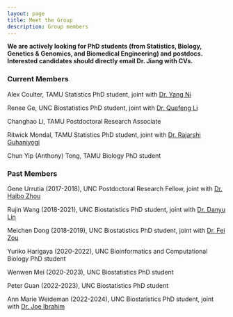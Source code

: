 ```yaml
---
layout: page
title: Meet the Group
description: Group members
---
```


**We are actively looking for PhD students (from Statistics, Biology, Genetics & Genomics, and Biomedical Engineering) and postdocs. Interested candidates should directly email Dr. Jiang with CVs.**

### Current Members

Alex Coulter, TAMU Statistics PhD student, joint with [Dr. Yang Ni](https://nystat.github.io/yni/)

Renee Ge, UNC Biostatistics PhD student, joint with [Dr. Quefeng Li](https://quefengli.github.io/)

Changhao Li, TAMU Postdoctoral Research Associate

Ritwick Mondal, TAMU Statistics PhD student, joint with [Dr. Rajarshi Guhaniyogi](https://sites.google.com/view/rajguhaniyogi)

Chun Yip (Anthony) Tong, TAMU Biology PhD student

### Past Members

Gene Urrutia (2017-2018), UNC Postdoctoral Research Fellow, joint with [Dr. Haibo Zhou](http://sph.unc.edu/adv_profile/haibo-zhou-phd/) <br/>

Rujin Wang (2018-2021), UNC Biostatistics PhD student, joint with [Dr. Danyu Lin](https://sph.unc.edu/adv_profile/danyu-lin-phd/) <br/>

Meichen Dong (2018-2019), UNC Biostatistics PhD student, joint with [Dr. Fei Zou](https://sph.unc.edu/adv_profile/fei-zou-phd/) <br/>

Yuriko Harigaya (2020-2022), UNC Bioinformatics and Computational Biology PhD student <br/>

Wenwen Mei (2020-2023), UNC Biostatistics PhD student <br/>

Peter Guan (2022-2023), UNC Biostatistics PhD student <br/>

Ann Marie Weideman (2022-2024), UNC Biostatistics PhD student, joint with [Dr. Joe Ibrahim](https://sph.unc.edu/adv_profile/joseph-g-ibrahim-phd/) <br/>
